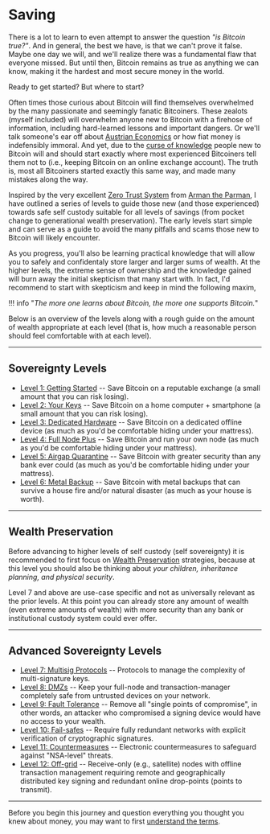 # Saving

<!--
Lord Jesus Christ
Son of God
Have mercy on me, a sinner

-->


There is a lot to learn to even attempt
 to answer the question *"is Bitcoin true?"*.
And in general, the best we have, is that
 we can't prove it false.
Maybe one day we will, and we'll realize 
 there was a fundamental flaw that everyone missed.
But until then, Bitcoin remains as true as anything we
 can know, making it the hardest and
 most secure money in the world.

Ready to get started? But where to start?

Often times those curious about Bitcoin
 will find themselves overwhelmed by the
 many passionate and seemingly fanatic
 Bitcoiners.
These zealots (myself included) will overwhelm anyone new to Bitcoin
 with a firehose of information, including
 hard-learned lessons and important
 dangers.
Or we'll talk someone's ear off about 
 [Austrian Economics](https://mises.org/what-austrian-economics)
 or how fiat money is indefensibly immoral.
And yet, due to the 
 [curse of knowledge](https://en.wikipedia.org/wiki/Curse_of_knowledge)
 people new to Bitcoin will and should start 
 exactly where most experienced
 Bitcoiners tell them not to (i.e., keeping Bitcoin on an online exchange account).
The truth is, most all Bitcoiners started exactly this same way,
 and made many mistakes along the way.

Inspired by the very excellent 
 [Zero Trust System](https://armantheparman.com/bitcoin-storage-get-better/)
 from 
 [Arman the Parman](https://armantheparman.com/about-contact/),
 I have outlined a series of levels to guide those
 new (and those experienced) towards 
 safe self custody suitable for all levels of savings
 (from pocket change to generational wealth preservation).
The early levels start simple and can serve as a guide
 to avoid the many pitfalls and scams those new
 to Bitcoin will likely encounter.

As you progress, you'll also be learning practical
 knowledge that will allow you to safely and
 confidentaly store larger and larger sums of wealth.
At the higher levels, the extreme sense of ownership
 and the knowledge gained will burn away the
 initial skepticism that many start with.
In fact, I'd recommend to start with skepticism
 and keep in mind the following maxim,

!!! info "*The more one learns about Bitcoin, the more one supports Bitcoin.*"
 
Below is an overview of the levels along with 
 a rough guide on the amount of wealth
 appropriate at each level (that is,
 how much a reasonable person should
 feel comfortable with at each level).




---

## Sovereignty Levels

* [Level 1: Getting Started](sovereignty/level-1.md) -- Save Bitcoin on a reputable exchange (a small amount that you can risk losing).
* [Level 2: Your Keys](sovereignty/level-2.md) -- Save Bitcoin on a home computer + smartphone (a small amount that you can risk losing).
* [Level 3: Dedicated Hardware](sovereignty/level-3.md) -- Save Bitcoin on a dedicated offline device (as much as you'd be comfortable hiding under your mattress).
* [Level 4: Full Node Plus](sovereignty/level-4.md) -- Save Bitcoin and run your own node (as much as you'd be comfortable hiding under your mattress).
* [Level 5: Airgap Quarantine](sovereignty/level-5.md) -- Save Bitcoin with greater security than any bank ever could (as much as you'd be comfortable hiding under your mattress).
* [Level 6: Metal Backup](sovereignty/level-6.md) -- Save Bitcoin with metal backups that can survive a house fire and/or natural disaster (as much as your house is worth).




---

## Wealth Preservation

Before advancing to higher levels of
 self custody (self sovereignty)
 it is recommended to first focus on
 [Wealth Preservation](wealth/index.md)
 strategies,
 because at this level you should also
 be thinking about
 *your children, inheritance planning,
 and physical security*.

Level 7 and above are use-case specific
 and not as universally relevant as
 the prior levels. 
At this point you can already store any
 amount of wealth
 (even extreme amounts of wealth)
 with more security than any bank or
 institutional custody system could ever offer.



---

## Advanced Sovereignty Levels
* [Level 7: Multisig Protocols](sovereignty/level-7.md) -- Protocols to manage the complexity of multi-signature keys.
* [Level 8: DMZs](sovereignty/level-8.md) -- Keep your full-node and transaction-manager completely safe from untrusted devices on your network.
* [Level 9: Fault Tolerance](sovereignty/level-9.md) -- Remove all "single points of compromise", in other words, an attacker who compromised a signing device would have no access to your wealth.
* [Level 10: Fail-safes](sovereignty/level-10.md) -- Require fully redundant networks with explicit verification of cryptographic signatures.
* [Level 11: Countermeasures](sovereignty/level-11.md) -- Electronic countermeasures to safeguard against "NSA-level" threats.
* [Level 12: Off-grid](sovereignty/level-12.md) -- Receive-only (e.g., satellite) nodes with offline transaction management requiring remote and geographically distributed key signing and redundant online drop-points (points to transmit).



---

Before you begin this journey and question everything you thought you knew about money,
 you may want to first
 [understand the terms](understand-the-terms.md).
